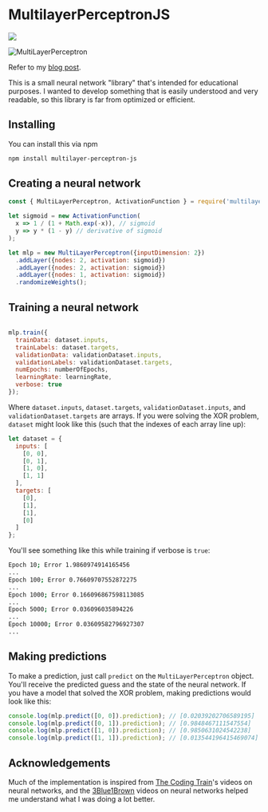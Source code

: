 # MultilayerPerceptronJS

![](https://nodei.co/npm/multilayer-perceptron-js.png)

![MultiLayerPerceptron](https://michaelbarneyjr.com/static/274f4243c7920da267b0e96a15f7b833/9b421/mlpjs.jpg)

Refer to my [blog post](http://michaelbarneyjr.com/blog/write-your-own-neural-networks/).

This is a small neural network "library" that's intended for educational purposes. I wanted to develop something that is easily understood and very readable, so this library is far from optimized or efficient.

## Installing

You can install this via npm

``` bash
npm install multilayer-perceptron-js
```

## Creating a neural network

``` javascript
const { MultiLayerPerceptron, ActivationFunction } = require('multilayer-perceptron-js');

let sigmoid = new ActivationFunction(
  x => 1 / (1 + Math.exp(-x)), // sigmoid
  y => y * (1 - y) // derivative of sigmoid
);

let mlp = new MultiLayerPerceptron({inputDimension: 2})
  .addLayer({nodes: 2, activation: sigmoid})
  .addLayer({nodes: 2, activation: sigmoid})
  .addLayer({nodes: 1, activation: sigmoid})
  .randomizeWeights();
```

## Training a neural network

``` javascript

mlp.train({
  trainData: dataset.inputs,
  trainLabels: dataset.targets,
  validationData: validationDataset.inputs,
  validationLabels: validationDataset.targets,
  numEpochs: numberOfEpochs,
  learningRate: learningRate,
  verbose: true
});
```

Where `dataset.inputs`, `dataset.targets`, `validationDataset.inputs`, and `validationDataset.targets` are arrays. If you were solving the XOR problem, `dataset` might look like this (such that the indexes of each array line up):

``` javascript
let dataset = {
  inputs: [
    [0, 0],
    [0, 1],
    [1, 0],
    [1, 1]
  ],
  targets: [
    [0],
    [1],
    [1],
    [0]
  ]
};
```

You'll see something like this while training if verbose is `true`:

``` bash
Epoch 10; Error 1.9860974914165456
...
Epoch 100; Error 0.76609707552872275
...
Epoch 1000; Error 0.166096867598113085
...
Epoch 5000; Error 0.036096035894226
...
Epoch 10000; Error 0.03609582796927307
...
```

## Making predictions

To make a prediction, just call `predict` on the `MultiLayerPerceptron` object. You'll receive the predicted guess and the state of the neural network. If you have a model that solved the XOR problem, making predictions would look like this:

``` javascript
console.log(mlp.predict([0, 0]).prediction); // [0.02039202706589195]
console.log(mlp.predict([0, 1]).prediction); // [0.9848467111547554]
console.log(mlp.predict([1, 0]).prediction); // [0.9850631024542238]
console.log(mlp.predict([1, 1]).prediction); // [0.013544196415469074]
```

## Acknowledgements

Much of the implementation is inspired from [The Coding Train](https://www.youtube.com/channel/UCvjgXvBlbQiydffZU7m1_aw)'s videos on neural networks, and the [3Blue1Brown](https://www.youtube.com/channel/UCYO_jab_esuFRV4b17AJtAw) videos on neural networks helped me understand what I was doing a lot better.
